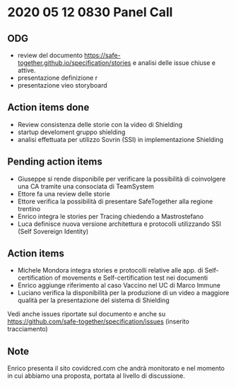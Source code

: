# 2020 05 12 0830 Panel Call

## ODG 

- review del documento https://safe-together.github.io/specification/stories e analisi delle issue chiuse e attive.
- presentazione definizione r
- presentazione vieo storyboard

## Action items done
- Review consistenza delle storie con la video di Shielding
- startup develoment gruppo shielding
- analisi effettuata per utilizzo Sovrin (SSI) in implementazione Shielding

## Pending action items

- Giuseppe si rende disponibile per verificare la possibilità di coinvolgere una CA tramite una consociata di TeamSystem
- Ettore fa una review delle storie
- Ettore verifica la possibilità di presentare SafeTogether alla regione trentino
- Enrico integra le stories per Tracing chiedendo a Mastrostefano
- Luca definisce nuova versione architettura e protocolli utilizzando SSI (Self Sovereign Identity)

## Action items

- Michele Mondora integra stories e protocolli relative alle app. di Self-certification of movements e Self-certification test nei documenti
- Enrico aggiunge riferimento al caso Vaccino nel UC  di Marco Immune
- Luciano verifica la disponibilità per la produzione di un video a maggiore qualità per la presentazione del sistema di Shielding


Vedi anche issues riportate sul documento e anche su  https://github.com/safe-together/specification/issues (inserito tracciamento)


## Note

Enrico presenta il sito covidcred.com che andrà monitorato e nel momento in cui abbiamo una proposta, portata al livello di discussione.
